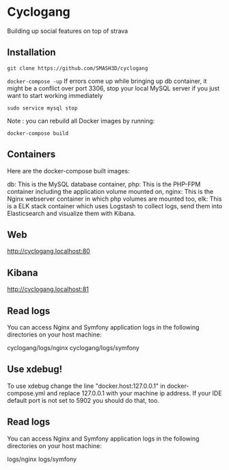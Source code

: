 Cyclogang
==============

Building up social features on top of strava

## Installation

```git clone https://github.com/SMASH3D/cyclogang```

```docker-compose -up```
If errors come up while bringing up db container, it might be a conflict over port 3306, stop your local MySQL server if you just want to start working immediately 

```sudo service mysql stop```

Note : you can rebuild all Docker images by running:

```docker-compose build```

## Containers
Here are the docker-compose built images:

db: This is the MySQL database container,
php: This is the PHP-FPM container including the application volume mounted on,
nginx: This is the Nginx webserver container in which php volumes are mounted too,
elk: This is a ELK stack container which uses Logstash to collect logs, send them into Elasticsearch and visualize them with Kibana.

## Web
http://cyclogang.localhost:80

## Kibana
http://cyclogang.localhost:81

## Read logs
You can access Nginx and Symfony application logs in the following directories on your host machine:

cyclogang/logs/nginx
cyclogang/logs/symfony

## Use xdebug!
To use xdebug change the line "docker.host:127.0.0.1" in docker-compose.yml and replace 127.0.0.1 with your machine ip address. If your IDE default port is not set to 5902 you should do that, too.

## Read logs
You can access Nginx and Symfony application logs in the following directories on your host machine:

  logs/nginx
  logs/symfony
